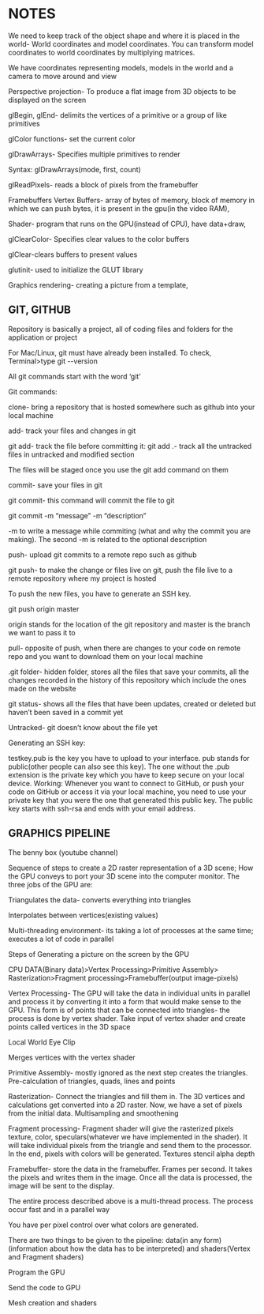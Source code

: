 # NOTES

We need to keep track of the object shape and where it is placed in the world- World coordinates and model coordinates. You can transform model coordinates to world coordinates by multiplying matrices.

We have coordinates representing models, models in the world and a camera to move around and view

Perspective projection- To produce a flat image from 3D objects to be displayed on the screen

glBegin, glEnd- delimits the vertices of a primitive or a group of like primitives

glColor functions- set the current color

glDrawArrays- Specifies multiple primitives to render

Syntax: glDrawArrays(mode, first, count)

glReadPixels- reads a block of pixels from the framebuffer

Framebuffers
Vertex Buffers- array of bytes of memory, block of memory in which we can push bytes, it is present in the gpu(in the video RAM), 

Shader- program that runs on the GPU(instead of CPU), have data+draw, 

glClearColor- Specifies clear values to the color buffers

glClear-clears buffers to present values

glutinit- used to initialize the GLUT library

Graphics rendering- creating a picture from a template, 

## GIT, GITHUB
Repository is basically a project, all of coding files and folders for the application or project

For Mac/Linux, git must have already been installed. To check, Terminal>type git --version

All git commands start with the word ‘git’

Git commands:

clone- bring a repository that is hosted somewhere such as github into your local machine

add- track your files and changes in git

git add- track the file before committing it: git add .- track all the untracked files in untracked and modified section

The files will be staged once you use the git add command on them

commit- save your files in git

git commit- this command will commit the file to git

git commit -m “message” -m “description”

-m to write a message while commiting (what and why the commit you are making). The second -m is related to the optional description

push- upload git commits to a remote repo such as github

git push- to make the change or files live on git, push the file live to a remote repository where my project is hosted

To push the new files, you have to generate an SSH key.

git push origin master

origin stands for the location of the git repository and master is the branch we want to pass it to

pull- opposite of push, when there are changes to your code on remote repo and you want to download them on your local machine

.git folder- hidden folder, stores all the files that save your commits, all the changes recorded in the history of this repository which include the ones made on the website

git status- shows all the files that have been updates, created or deleted but haven’t been saved in a commit yet

Untracked- git doesn’t know about the file yet

Generating an SSH key:

testkey.pub is the key you have to upload to your interface. pub stands for public(other people can also see this key). The one without the .pub extension is the private key which you have to keep secure on your local device. Working: Whenever you want to connect to GitHub, or push your code on GitHub or access it via your local machine, you need to use your private key that you were the one that generated this public key. The public key starts with ssh-rsa and ends with your email address.

## GRAPHICS PIPELINE
The benny box (youtube channel)

Sequence of steps to create a 2D raster representation of a 3D scene; How the GPU conveys to port your 3D scene into the computer monitor. The three jobs of the GPU 
are:

Triangulates the data- converts everything into triangles

Interpolates between vertices(existing values)

Multi-threading environment- its taking a lot of processes at the same time; executes a lot of code in parallel

Steps of Generating a picture on the screen by the GPU

CPU DATA(Binary data)>Vertex Processing>Primitive Assembly> Rasterization>Fragment processing>Framebuffer(output image-pixels)

Vertex Processing- The GPU will take the data in individual units in parallel and process it by converting it into a form that would make sense to the GPU. This form is of points that can be connected into triangles- the process is done by vertex shader.
Take input of vertex shader and create points called vertices in the 3D space

Local World Eye Clip

Merges vertices with the vertex shader

Primitive Assembly- mostly ignored as the next step creates the triangles.
Pre-calculation of triangles, quads, lines and points

Rasterization- Connect the triangles and fill them in. The 3D vertices and calculations get converted into a 2D raster. Now, we have a set of pixels from the initial data.
Multisampling and smoothening

Fragment processing- Fragment shader will give the rasterized pixels texture, color, speculars(whatever we have implemented in the shader). It will take individual pixels from the triangle and send them to the processor. In the end, pixels with colors will be generated.
Textures stencil alpha depth

Framebuffer- store the data in the framebuffer. Frames per second. It takes the pixels and writes them in the image. Once all the data is processed, the image will be sent to the display.

The entire process described above is a multi-thread process. The process occur fast and in a parallel way

You have per pixel control over what colors are generated. 

There are two things to be given to the pipeline: data(in any form)(information about how the data has to be interpreted) and shaders(Vertex and Fragment shaders)

Program the GPU

Send the code to GPU

Mesh creation and shaders
